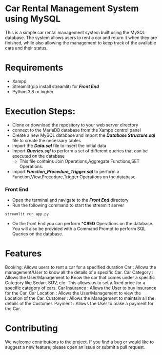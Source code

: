# Car Rental Management System using MySQL
This is a simple car rental management system built using the MySQL database. The system allows users to rent a car and return it when they are finished, while also allowing the management to keep track of the available cars and their status.

# Requirements
- Xampp
- Streamlit(pip install streamlit) for ***Front End***
- Python 3.8 or higher
# Execution Steps:
- Clone or download the repository to your web server directory
- connect to the MariaDB database from the Xampp control panel
- Create a new MySQL database and import the ***Database Structure.sql*** file to create the necessary tables
- import the ***Data.sql*** file to insert the initial data
- Import ***Queries.sql*** to perform a set of different queries that can be executed on the database
   - This file contains Join Operations,Aggregate Functions,SET Operations.
- Import ***Function_Procedure_Trigger.sql*** to perform a Function,View,Procedure,Trigger Operations on the database.

### Front End
- Open the terminal and navigate to the ***Front End*** directory
- Run the following command to start the streamlit server
```bash
streamlit run app.py
```
- On the front End you can perform ***CRED** Operations on the database. You will also be provided with a Command Prompt to perform SQL Queries on the database.

# Features
Booking: Allows users to rent a car for a specified duration
Car : Allows the management/User to know all the details of a specific Car.
Car Category : Allows the User/Management to Know the car that comes under a specific Category like Sedan, SUV, etc.
               This allows us to set a fixed price for a specific category of cars.
Car Insurance : Allows the User to buy Insurance for the Car.
Car Location : Allows the User/Management to view the Location of the Car.
Customer : Allows the Management to maintain all the details of the Customer.
Payment : Allows the User to make a payment for the Car.




# Contributing
We welcome contributions to the project. If you find a bug or would like to suggest a new feature, please open an issue or submit a pull request.
